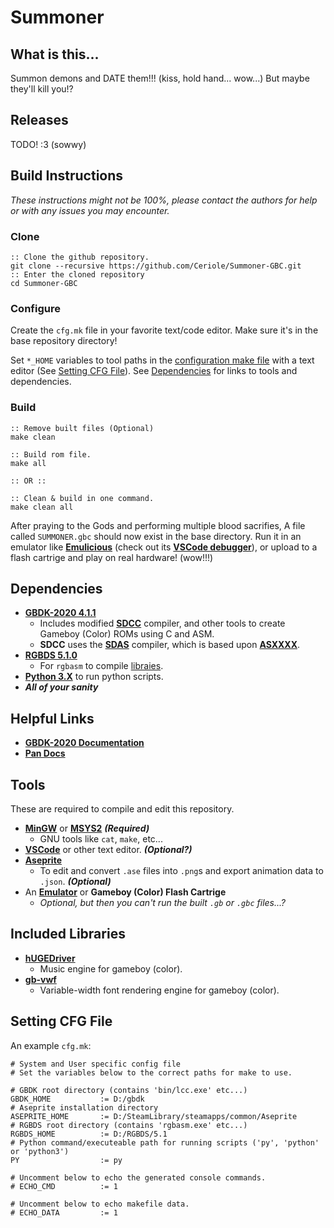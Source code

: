 # Summoner

## What is this...

Summon demons and DATE them!!! (kiss, hold hand... wow...) But maybe they'll kill you!?

## Releases

TODO! :3 (sowwy)

## Build Instructions

*These instructions might not be 100%, please contact the authors for help or with any issues you may encounter.*

### Clone


```shell
:: Clone the github repository.
git clone --recursive https://github.com/Ceriole/Summoner-GBC.git
:: Enter the cloned repository
cd Summoner-GBC
```

### Configure

Create the `cfg.mk` file in your favorite text/code editor. Make sure it's in the base repository directory!

Set `*_HOME` variables to tool paths in the [configuration make file](cfg.mk) with a text editor (See [Setting CFG File](#setting-cfg-file)). See [Dependencies](#dependencies) for links to tools and dependencies.

### Build

```shell
:: Remove built files (Optional)
make clean

:: Build rom file.
make all

:: OR ::

:: Clean & build in one command.
make clean all
```

After praying to the Gods and performing multiple blood sacrifies, A file called `SUMMONER.gbc` should now exist in the base directory. Run it in an emulator like [**Emulicious**](https://emulicious.net/) (check out its [**VSCode debugger**](https://marketplace.visualstudio.com/items?itemName=emulicious.emulicious-debugger)), or upload to a flash cartrige and play on real hardware! (wow!!!)

## Dependencies

- [**GBDK-2020 4.1.1**](https://github.com/gbdk-2020/gbdk-2020/releases/tag/4.1.1)
    - Includes modified [**SDCC**](https://sdcc.sourceforge.net/) compiler, and other tools to create Gameboy (Color) ROMs using C and ASM.
    - **SDCC** uses the [**SDAS**]() compiler, which is based upon [**ASXXXX**](https://web.mit.edu/~6.121j/arch/i386_rhel4/versions/sdcc/2.5.0/share/sdcc/doc/aslink/asxhtm.html).
- [**RGBDS 5.1.0**](https://github.com/gbdev/rgbds/releases/v0.5.1)
    - For `rgbasm` to compile [libraies](lib).
- [**Python 3.X**](https://www.python.org/) to run python scripts.
- ***All of your sanity***

## Helpful Links

- [**GBDK-2020 Documentation**](https://gbdk-2020.github.io/gbdk-2020/docs/api/)
- [**Pan Docs**](https://gbdev.io/pandocs/)

## Tools
These are required to compile and edit this repository.
- [**MinGW**](https://sourceforge.net/projects/mingw/) or [**MSYS2**](https://www.msys2.org/) ***(Required)***
    - GNU tools like `cat`, `make`, etc...
- [**VSCode**](https://code.visualstudio.com/) or other text editor. ***(Optional?)***
- [**Aseprite**](https://www.aseprite.org/)
    - To edit and convert `.ase` files into `.png`s and export animation data to `.json`. ***(Optional)***
- An [**Emulator**](https://emulicious.net/) or **Gameboy (Color) Flash Cartrige**
    - *Optional, but then you can't run the built `.gb` or `.gbc` files...?*

## Included Libraries

- [**hUGEDriver**](https://github.com/SuperDisk/hUGEDriver) 
    - Music engine for gameboy (color).
- [**gb-vwf**](https://github.com/ISSOtm/gb-vwf)
    - Variable-width font rendering engine for gameboy (color).

## Setting CFG File

An example `cfg.mk`:

```make
# System and User specific config file
# Set the variables below to the correct paths for make to use.

# GBDK root directory (contains 'bin/lcc.exe' etc...)
GBDK_HOME			:= D:/gbdk
# Aseprite installation directory
ASEPRITE_HOME		:= D:/SteamLibrary/steamapps/common/Aseprite
# RGBDS root directory (contains 'rgbasm.exe' etc...)
RGBDS_HOME			:= D:/RGBDS/5.1
# Python command/executeable path for running scripts ('py', 'python' or 'python3')
PY					:= py

# Uncomment below to echo the generated console commands.
# ECHO_CMD	 		:= 1

# Uncomment below to echo makefile data.
# ECHO_DATA			:= 1
```